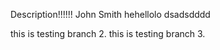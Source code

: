 Description!!!!!!
John 
Smith
hehellolo
dsadsdddd


this is testing branch 2.
this is testing branch 3.
